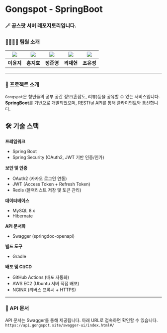# Gongspot - SpringBoot

### 🪄 공스팟 서버 레포지토리입니다.


### 👨‍👩‍👧‍👦 팀원 소개

| ![](https://imgur.com/QqNCF76.png) | ![](https://imgur.com/Dfl835f.png)| ![](https://imgur.com/W35htQN.png) |   ![](https://imgur.com/aP69LSC.png) | ![](https://imgur.com/aP69LdC.png) |
| :--: | :--: | :--: | :--: | :--: |
| **이윤지** | **홍지호** | **정준영** | **곽재현** | **조은정** |

-----

### 🦾 프로젝트 소개

`Gongspot`은 청년들의 공부 공간 정보(혼잡도, 리뷰)등을 공유할 수 있는 서비스입니다. **SpringBoot**를 기반으로 개발되었으며, RESTful API를 통해 클라이언트와 통신합니다.

## 🛠 기술 스택

**프레임워크**
- Spring Boot
- Spring Security (OAuth2, JWT 기반 인증/인가)

**보안 및 인증**
- OAuth2 (카카오 로그인 연동)
- JWT (Access Token + Refresh Token)
- Redis (블랙리스트 저장 및 토큰 관리)

**데이터베이스**
- MySQL 8.x
- Hibernate

**API 문서화**
- Swagger (springdoc-openapi)

**빌드 도구**
- Gradle

**배포 및 CI/CD**
- GitHub Actions (배포 자동화)
- AWS EC2 (Ubuntu 서버 직접 배포)
- NGINX (리버스 프록시 + HTTPS)

-----

### 🚧 API 문서

API 문서는 Swagger를 통해 제공됩니다. 아래 URL로 접속하면 확인할 수 있습니다.
`https://api.gongspot.site/swagger-ui/index.html#/`

